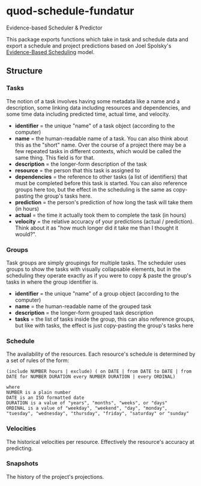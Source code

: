 # quod-schedule-fundatur

Evidence-based Scheduler & Predictor

This package exports functions which take in task and schedule data and export a
schedule and project predictions based on Joel Spolsky's
[Evidence-Based Scheduling](https://www.joelonsoftware.com/2007/10/26/evidence-based-scheduling/) model.

## Structure

### Tasks

The notion of a task involves having some metadata like a name and a description, some linking data including resources and dependencies, and some time data including predicted time, actual time, and velocity.

- **identifier** = the unique "name" of a task object (according to the computer)
- **name** = the human-readable name of a task. You can also think about this as the "short" name. Over the course of a project there may be a few repeated tasks in different contexts, which would be called the same thing. This field is for that.
- **description** = the longer-form description of the task
- **resource** = the person that this task is assigned to
- **dependencies** = the reference to other tasks (a list of identifiers) that must be completed before this task is started. You can also reference groups here too, but the effect in the scheduling is the same as copy-pasting the group's tasks here.
- **prediction** = the person's prediction of how long the task will take them (in hours)
- **actual** = the time it actually took them to complete the task (in hours)
- **velocity** = the relative accuracy of your predictions (actual / prediction). Think about it as "how much longer did it take me than I thought it would?".

### Groups

Task groups are simply groupings for multiple tasks. The scheduler uses groups to show the tasks with visually collapsable elements, but in the scheduling they operate exactly as if you were to copy & paste the group's tasks in where the group identifier is.

- **identifier** = the unique "name" of a group object (according to the computer)
- **name** = the human-readable name of the grouped task
- **description** = the longer-form grouped task description
- **tasks** = the list of tasks inside the group, this can also reference groups, but like with tasks, the effect is just copy-pasting the group's tasks here

### Schedule

The availability of the resources. Each resource's schedule is determined by a set of rules of the form:

```
(include NUMBER hours | exclude) ( on DATE | from DATE to DATE | from DATE for NUMBER DURATION every NUMBER DURATION | every ORDINAL)

where
NUMBER is a plain number
DATE is an ISO formatted date
DURATION is a value of "years", "months", "weeks", or "days"
ORDINAL is a value of "weekday", "weekend", "day", "monday", "tuesday", "wednesday", "thursday", "friday", "saturday" or "sunday"
```

### Velocities

The historical velocities per resource. Effectively the resource's accuracy at predicting.

### Snapshots

The history of the project's projections.
